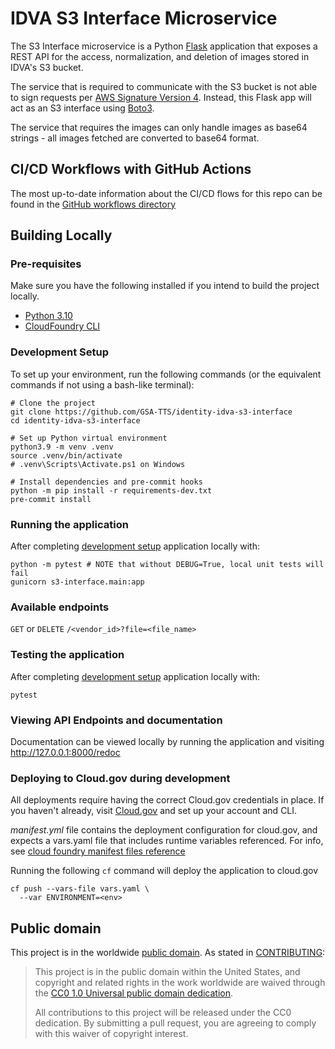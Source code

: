 # IDVA S3 Interface Microservice
The S3 Interface microservice is a Python [Flask](https://flask.palletsprojects.com/en/2.1.x/)
application that exposes a REST API for the access, normalization, and deletion of images stored
in IDVA's S3 bucket.

The service that is required to communicate with the S3 bucket is not able to sign requests per [AWS Signature Version 4](https://docs.aws.amazon.com/AmazonS3/latest/API/sig-v4-authenticating-requests.html).
Instead, this Flask app will act as an S3 interface using [Boto3](https://boto3.amazonaws.com/v1/documentation/api/latest/index.html).

The service that requires the images can only handle images as base64 strings - all images fetched are converted to base64 format.

## CI/CD Workflows with GitHub Actions
The most up-to-date information about the CI/CD flows for this repo can be found in the
[GitHub workflows directory](https://github.com/18F/identity-idva-s3-interface/tree/main/.github/workflows)

## Building Locally

### Pre-requisites
Make sure you have the following installed if you intend to build the project locally.
- [Python 3.10](https://www.python.org/)
- [CloudFoundry CLI](https://docs.cloudfoundry.org/cf-cli/)

### Development Setup
To set up your environment, run the following commands (or the equivalent
commands if not using a bash-like terminal):
```shell
# Clone the project
git clone https://github.com/GSA-TTS/identity-idva-s3-interface
cd identity-idva-s3-interface

# Set up Python virtual environment
python3.9 -m venv .venv
source .venv/bin/activate
# .venv\Scripts\Activate.ps1 on Windows

# Install dependencies and pre-commit hooks
python -m pip install -r requirements-dev.txt
pre-commit install
```

### Running the application
After completing [development setup](#development-setup) application locally with:
```shell
python -m pytest # NOTE that without DEBUG=True, local unit tests will fail
gunicorn s3-interface.main:app
```

### Available endpoints

`GET` or `DELETE` `/<vendor_id>?file=<file_name>`


### Testing the application
After completing [development setup](#development-setup) application locally with:
```shell
pytest
```

### Viewing API Endpoints and documentation
Documentation can be viewed locally by running the application and visiting
http://127.0.0.1:8000/redoc

### Deploying to Cloud.gov during development
All deployments require having the correct Cloud.gov credentials in place. If
you haven't already, visit [Cloud.gov](https://cloud.gov) and set up your
account and CLI.

*manifest.yml* file contains the deployment configuration for cloud.gov, and expects
a vars.yaml file that includes runtime variables referenced. For info, see
[cloud foundry manifest files reference](https://docs.cloudfoundry.org/devguide/deploy-apps/manifest-attributes.html)

Running the following `cf` command will deploy the application to cloud.gov
```shell
cf push --vars-file vars.yaml \
  --var ENVIRONMENT=<env>
```

## Public domain

This project is in the worldwide [public domain](LICENSE.md). As stated in
[CONTRIBUTING](CONTRIBUTING.md):

> This project is in the public domain within the United States, and copyright
and related rights in the work worldwide are waived through the
[CC0 1.0 Universal public domain dedication](https://creativecommons.org/publicdomain/zero/1.0/).
>
> All contributions to this project will be released under the CC0 dedication.
By submitting a pull request, you are agreeing to comply with this waiver of
copyright interest.
